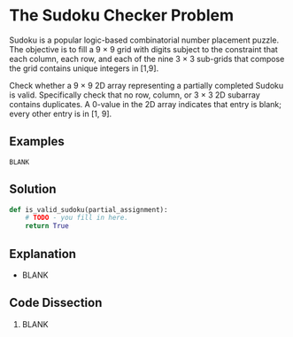 # The Sudoku Checker Problem
Sudoku is a popular logic-based combinatorial number placement puzzle. The objective is to fill a 9 &times; 9 grid with digits subject to the constraint that each column, each row, and each of the nine 3 &times; 3 sub-grids that compose the grid contains unique integers in [1,9].  

Check whether a 9 &times; 9 2D array representing a partially completed Sudoku is valid. Specifically check that no row, column, or 3 &times; 3 2D subarray contains duplicates. A 0-value in the 2D array indicates that entry is blank; every other entry is in [1, 9].  
  
## Examples
```
BLANK
```
  
## Solution
```python
def is_valid_sudoku(partial_assignment):
    # TODO - you fill in here.
    return True
```
  
## Explanation
* BLANK  
  
## Code Dissection
1. BLANK  